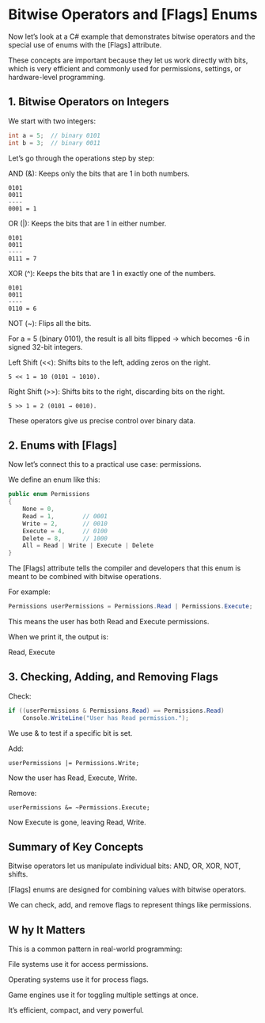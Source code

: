 # Bitwise Operators and [Flags] Enums

Now let’s look at a C# example that demonstrates bitwise operators and the special use of enums with the [Flags] attribute.

These concepts are important because they let us work directly with bits, which is very efficient and commonly used for permissions, settings, or hardware-level programming.

## 1. Bitwise Operators on Integers

We start with two integers:

```csharp
int a = 5;  // binary 0101
int b = 3;  // binary 0011
```

Let’s go through the operations step by step:

AND (&): Keeps only the bits that are 1 in both numbers.

```
0101
0011
----
0001 = 1
```

OR (|): Keeps the bits that are 1 in either number.

```
0101
0011
----
0111 = 7
```

XOR (^): Keeps the bits that are 1 in exactly one of the numbers.

```
0101
0011
----
0110 = 6
```

NOT (~): Flips all the bits.

For a = 5 (binary 0101), the result is all bits flipped → which becomes -6 in signed 32-bit integers.

Left Shift (<<): Shifts bits to the left, adding zeros on the right.

```
5 << 1 = 10 (0101 → 1010).
```

Right Shift (>>): Shifts bits to the right, discarding bits on the right.

```
5 >> 1 = 2 (0101 → 0010).
```

These operators give us precise control over binary data.

## 2. Enums with [Flags]

Now let’s connect this to a practical use case: permissions.

We define an enum like this:

```csharp
public enum Permissions
{
    None = 0,
    Read = 1,        // 0001
    Write = 2,       // 0010
    Execute = 4,     // 0100
    Delete = 8,      // 1000
    All = Read | Write | Execute | Delete
}
```

The [Flags] attribute tells the compiler and developers that this enum is meant to be combined with bitwise operations.

For example:

```csharp
Permissions userPermissions = Permissions.Read | Permissions.Execute;
```

This means the user has both Read and Execute permissions.

When we print it, the output is:

Read, Execute

## 3. Checking, Adding, and Removing Flags

Check:

```csharp
if ((userPermissions & Permissions.Read) == Permissions.Read)
    Console.WriteLine("User has Read permission.");
```

We use & to test if a specific bit is set.

Add:

```
userPermissions |= Permissions.Write;
```

Now the user has Read, Execute, Write.

Remove:

```
userPermissions &= ~Permissions.Execute;
```

Now Execute is gone, leaving Read, Write.

## Summary of Key Concepts

Bitwise operators let us manipulate individual bits: AND, OR, XOR, NOT, shifts.

[Flags] enums are designed for combining values with bitwise operators.

We can check, add, and remove flags to represent things like permissions.

## W hy It Matters

This is a common pattern in real-world programming:

File systems use it for access permissions.

Operating systems use it for process flags.

Game engines use it for toggling multiple settings at once.

It’s efficient, compact, and very powerful.
